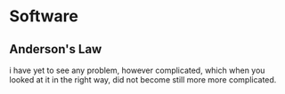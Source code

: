 # Software

## Anderson's Law
i have yet to see any problem, however complicated, which when you looked at it in the right way, did not become still more
more complicated. 

